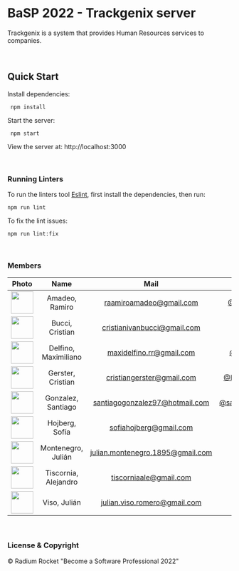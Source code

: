# BaSP 2022 - Trackgenix server

Trackgenix is a system that provides Human Resources services to companies.

<br>

## Quick Start

Install dependencies:

```console
 npm install
```

Start the server:

```console
 npm start
```

 View the server at: http://localhost:3000

<br>

 ### Running Linters

To run the linters tool [Eslint](https://eslint.org/), first install the dependencies, then run:

```console
npm run lint
```

To fix the lint issues:

```console
npm run lint:fix
```

<br>

### Members


|Photo | Name  | Mail | Github
| :-----: | :-----: | :-----: | :-----: |
<img src="https://avatars.githubusercontent.com/u/111073225?v=4" height="50" width="50">| Amadeo, Ramiro | raamiroamadeo@gmail.com | [@RamiroAmadeo](https://github.com/RamiroAmadeo)
<img src="https://avatars.githubusercontent.com/u/76186035?v=4" height="50" width="50">| Bucci, Cristian | cristianivanbucci@gmail.com | [@cristianbucci](https://github.com/cristianbucci)
<img src="https://avatars.githubusercontent.com/u/111150878?v=4" height="50" width="50">| Delfino, Maximiliano | maxidelfino.rr@gmail.com | [@maxidelfinoRR](https://github.com/maxidelfinoRR)
<img src="https://avatars.githubusercontent.com/u/81392294?v=4" height="50" width="50">| Gerster, Cristian | cristiangerster@gmail.com | [@ProDIGGY-vinilos](https://github.com/ProDIGGY-vinilos)
<img src="https://avatars.githubusercontent.com/u/101304104?v=4" height="50" width="50">| Gonzalez, Santiago | santiagogonzalez97@hotmail.com | [@santiagogonzalez97](https://github.com/santiagogonzalez97)
<img src="https://avatars.githubusercontent.com/u/90708856?v=4" height="50" width="50">| Hojberg, Sofía | sofiahojberg@gmail.com | [@sofihoj](https://github.com/sofihoj)
<img src="https://avatars.githubusercontent.com/u/10933399?v=4" height="50" width="50">| Montenegro, Julián | julian.montenegro.1895@gmail.com | [@JuliMonte5](https://github.com/JuliMonte5)
<img src="https://avatars.githubusercontent.com/u/56328577?v=4" height="50" width="50">| Tiscornia, Alejandro | tiscorniaale@gmail.com | [@aletiscornia](https://github.com/aletiscornia)
<img src="https://avatars.githubusercontent.com/u/15916297?v=4" height="50" width="50">| Viso, Julián | julian.viso.romero@gmail.com | [@visojulian](https://github.com/visojulian)




<br>

### License & Copyright

© Radium Rocket "Become a Software Professional 2022"